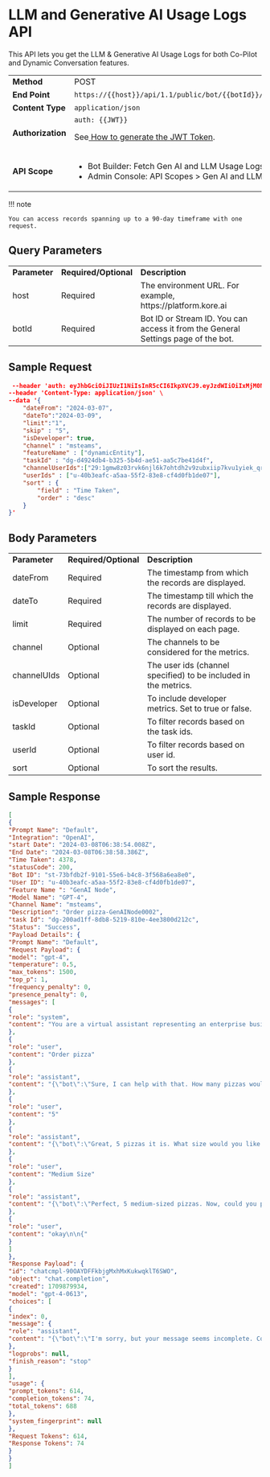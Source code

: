 


# LLM and Generative AI Usage Logs API

	

		

			

This API lets you get the LLM & Generative AI Usage Logs for both Co-Pilot and Dynamic Conversation features.


<table>
  <tr>
   <td><strong>Method</strong>
   </td>
   <td>POST
   </td>
  </tr>
  <tr>
   <td><strong>End Point</strong>
   </td>
   <td><code>https://{{host}}/api/1.1/public/bot/{{botId}}/getLLMUsageLogs</code>
   </td>
  </tr>
  <tr>
   <td><strong>Content Type</strong>
   </td>
   <td><code>application/json</code>
   </td>
  </tr>
  <tr>
   <td><strong>Authorization</strong>
   </td>
   <td><code>auth: {{JWT}}</code>
<p>
See<a href="../api-introduction/#generating-the-jwt-token"> How to generate the JWT Token</a>.
   </td>
  </tr>
  <tr>
   <td><strong>API Scope</strong>
   </td>
   <td>
<ul>

<li>Bot Builder: Fetch Gen AI and LLM Usage Logs

<li>Admin Console: API Scopes > Gen AI and LLM Usage Logs
</li>
</ul>
   </td>
  </tr>
</table>


!!! note

    You can access records spanning up to a 90-day timeframe with one request.


## **Query Parameters**


<table>
  <tr>
   <td><strong>Parameter</strong>
   </td>
   <td><strong>Required/Optional</strong>
   </td>
   <td><strong>Description</strong>
   </td>
  </tr>
  <tr>
   <td>host
   </td>
   <td>Required
   </td>
   <td>The environment URL. For example, https://platform.kore.ai
   </td>
  </tr>
  <tr>
   <td>botId
   </td>
   <td>Required
   </td>
   <td>Bot ID or Stream ID. You can access it from the General Settings page of the bot.
   </td>
  </tr>
</table>



## Sample Request

```json
 --header 'auth: eyJhbGciOiJIUzI1NiIsInR5cCI6IkpXVCJ9.eyJzdWIiOiIxMjM0NTY3ODkwIiwiYXBwSWQiOiJjcy03ZWMxNmFjZS03ZGNmLTU3MjQtYjM5NS1hYTA4YmRmYTAwMzMifQ.n_Es9ZBsiCYzpzsfN4p4I1SlHK05gewJFyqAIngr4Qg' \
--header 'Content-Type: application/json' \
--data '{
    "dateFrom": "2024-03-07",
    "dateTo":"2024-03-09",
    "limit":"1",
    "skip" : "5",
    "isDeveloper": true,
    "channel" : "msteams",
    "featureName" : ["dynamicEntity"],
    "taskId" : "dg-d4924db4-b325-5b4d-ae51-aa5c7be41d4f",
    "channelUserIds":["29:1gmw8z03rvk6njl6k7ohtdh2v9zubxiip7kvu1yiek_qri4grpmd0k_d1yjlpzbj40wk1am9dphqkoiwatzwttw"],
    "userIds" : ["u-40b3eafc-a5aa-55f2-83e8-cf4d0fb1de07"],
    "sort" : {
        "field" : "Time Taken",
        "order" : "desc"
    }
}'
```


## Body Parameters


<table>
  <tr>
   <td><strong>Parameter</strong>
   </td>
   <td><strong>Required/Optional</strong>
   </td>
   <td><strong>Description</strong>
   </td>
  </tr>
  <tr>
   <td>dateFrom
   </td>
   <td>Required
   </td>
   <td>The timestamp from which the records are displayed.
   </td>
  </tr>
  <tr>
   <td>dateTo
   </td>
   <td>Required
   </td>
   <td>The timestamp till which the records are displayed.
   </td>
  </tr>
  <tr>
   <td>limit
   </td>
   <td>Required
   </td>
   <td>The number of records to be displayed on each page.
   </td>
  </tr>
  <tr>
   <td>channel
   </td>
   <td>Optional
   </td>
   <td>The channels to be considered for the metrics.
   </td>
  </tr>
  <tr>
   <td>channelUIds
   </td>
   <td>Optional
   </td>
   <td>The user ids (channel specified) to be included in the metrics.
   </td>
  </tr>
  <tr>
   <td>isDeveloper
   </td>
   <td>Optional
   </td>
   <td>To include developer metrics. Set to true or false.
   </td>
  </tr>
  <tr>
   <td>taskId
   </td>
   <td>Optional
   </td>
   <td>To filter records based on the task ids.
   </td>
  </tr>
  <tr>
   <td>userId
   </td>
   <td>Optional
   </td>
   <td>To filter records based on user id.
   </td>
  </tr>
  <tr>
   <td>sort
   </td>
   <td>Optional
   </td>
   <td>To sort the results.
   </td>
  </tr>
</table>



## Sample Response

```json
[
{
"Prompt Name": "Default",
"Integration": "OpenAI",
"start Date": "2024-03-08T06:38:54.008Z",
"End Date": "2024-03-08T06:38:58.386Z",
"Time Taken": 4378,
"statusCode": 200,
"Bot ID": "st-73bfdb2f-9101-55e6-b4c8-3f568a6ea8e0",
"User ID": "u-40b3eafc-a5aa-55f2-83e8-cf4d0fb1de07",
"Feature Name ": "GenAI Node",
"Model Name": "GPT-4",
"Channel Name": "msteams",
"Description": "Order pizza-GenAINode0002",
"task Id": "dg-200ad1ff-8db8-5219-810e-4ee3800d212c",
"Status": "Success",
"Payload Details": {
"Prompt Name": "Default",
"Request Payload": {
"model": "gpt-4",
"temperature": 0.5,
"max_tokens": 1500,
"top_p": 1,
"frequency_penalty": 0,
"presence_penalty": 0,
"messages": [
{
"role": "system",
"content": "You are a virtual assistant representing an enterprise business, and so you have to act professionally at all times. You do not participate or respond to any abusive language or indulge in any conversation that does not represent enterprise business.\nAct like pizza ordering site. For the instructions that the user provides, you have to process the instructions. Here are the rules that you are supposed to follow: \nRule 0:\n Each pizza can only have maximum of 3 toppings \nRule 1:\n List of entities you need to capture from user are number of pizzas, toppings and size.. You need to capture all these entitites. \nRule 2:\n Capture entities from the user and the conversation history. \nRule 3:\n Collect the unfulfilled entities or check if the user wants to update a collected entity. \nRule 4:\n If user has provided the required value for any of the required entities, then do not prompt for it again. \nRule 5:\n Generate appropriate prompt to the end user to collect the information for the unfulfilled entities. \nRule 6:\n In the output return JSON must containing {\"bot\"://next prompt , \"analysis\"://Summarization of the entire conversation with all details.,\"entities\"://array of objects,\"conv_status\"://The status of the conversation. \"ongoing\" or \"ended\".} \nRule 7:\n When returning the result return a json, stringified and formatting removed. \nRule 8:\n Once all the entities details are captured generate conv_status as 'ended'. When the flow is to be continued, generate conv_status as 'ongoing'  \nRule 9:\n Keep the prompts and messages voice friendly. \nRule 10:\n If there are mutiple entities, return entitites in format of array of objects. Where each object is entity key values pairs. \nRule 11:\n Ignore any out of topic user/assistant conversations and always collect ALL the mentioned entities. \n\n "
},
{
"role": "user",
"content": "Order pizza"
},
{
"role": "assistant",
"content": "{\"bot\":\"Sure, I can help with that. How many pizzas would you like to order?\",\"analysis\":\"The user initiated the pizza ordering process but didn't provide any details.\",\"entities\":[],\"conv_status\":\"ongoing\"}"
},
{
"role": "user",
"content": "5"
},
{
"role": "assistant",
"content": "{\"bot\":\"Great, 5 pizzas it is. What size would you like these pizzas to be?\",\"analysis\":\"The user has ordered 5 pizzas but has not specified the size or toppings.\",\"entities\":[{\"number_of_pizzas\":\"5\"}],\"conv_status\":\"ongoing\"}"
},
{
"role": "user",
"content": "Medium Size"
},
{
"role": "assistant",
"content": "{\"bot\":\"Perfect, 5 medium-sized pizzas. Now, could you please specify the toppings for your pizzas? Remember, each pizza can have a maximum of 3 toppings.\",\"analysis\":\"The user has ordered 5 medium-sized pizzas but has not specified the toppings.\",\"entities\":[{\"number_of_pizzas\":\"5\"},{\"size\":\"Medium\"}],\"conv_status\":\"ongoing\"}"
},
{
"role": "user",
"content": "okay\n\n{"
}
]
},
"Response Payload": {
"id": "chatcmpl-90OAYDFFkbjgMxhMxKukwqklT6SWO",
"object": "chat.completion",
"created": 1709879934,
"model": "gpt-4-0613",
"choices": [
{
"index": 0,
"message": {
"role": "assistant",
"content": "{\"bot\":\"I'm sorry, but your message seems incomplete. Could you please specify the toppings for your pizzas? Remember, each pizza can have a maximum of 3 toppings.\",\"analysis\":\"The user's response was incomplete. The toppings for the pizzas are still needed.\",\"entities\":[{\"number_of_pizzas\":\"5\"},{\"size\":\"Medium\"}],\"conv_status\":\"ongoing\"}"
},
"logprobs": null,
"finish_reason": "stop"
}
],
"usage": {
"prompt_tokens": 614,
"completion_tokens": 74,
"total_tokens": 688
},
"system_fingerprint": null
},
"Request Tokens": 614,
"Response Tokens": 74
}
}
]
```